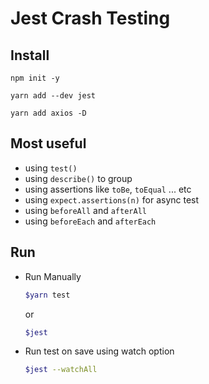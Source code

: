 # Jest Crash Testing

## Install

```
npm init -y
```
```
yarn add --dev jest
```
```
yarn add axios -D
```

## Most useful 

* using `test()`
* using `describe()` to group
* using assertions like `toBe`, `toEqual` ... etc
* using `expect.assertions(n)` for async test
* using `beforeAll` and `afterAll`
* using `beforeEach` and `afterEach` 

## Run

* Run Manually
  ```bash
  $yarn test 
  ```
  or
  ```bash
  $jest
  ```
* Run test on save using watch option

  ```bash
  $jest --watchAll
  ```
